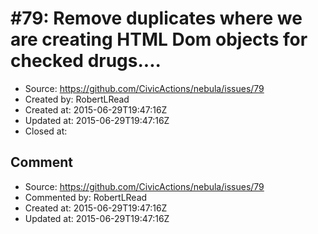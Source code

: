 # #79: Remove duplicates where we are creating HTML Dom objects for checked drugs....

* Source: https://github.com/CivicActions/nebula/issues/79
* Created by: RobertLRead
* Created at: 2015-06-29T19:47:16Z
* Updated at: 2015-06-29T19:47:16Z
* Closed at: 


## Comment

* Source: https://github.com/CivicActions/nebula/issues/79
* Commented by: RobertLRead
* Created at: 2015-06-29T19:47:16Z
* Updated at: 2015-06-29T19:47:16Z




